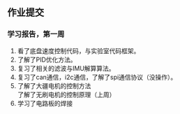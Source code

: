## 作业提交

### 学习报告，第一周

1. 看了底盘速度控制代码，与实验室代码框架。
2. 了解了PID优化方法。
3. 复习了相关的滤波与IMU解算算法。
4. 复习了can通信，i2c通信，了解了spi通信协议（没操作）。
5. 了解了大疆电机的控制方法  
   了解了无刷电机的控制原理（上周）
6. 学习了电路板的焊接